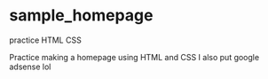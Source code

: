 # sample_homepage
practice HTML CSS

Practice making a homepage using HTML and CSS
I also put google adsense lol
